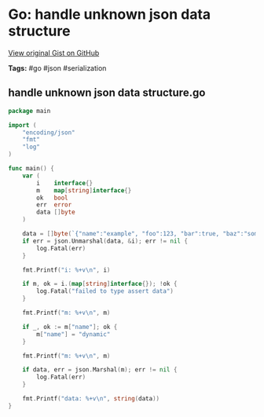 # Go: handle unknown json data structure 

[View original Gist on GitHub](https://gist.github.com/Integralist/040909cecc68ee0e2f1dd5b91e5cafb6)

**Tags:** #go #json #serialization

## handle unknown json data structure.go

```go
package main

import (
	"encoding/json"
	"fmt"
	"log"
)

func main() {
	var (
		i    interface{}
		m    map[string]interface{}
		ok   bool
		err  error
		data []byte
	)

	data = []byte(`{"name":"example", "foo":123, "bar":true, "baz":"something"}`)
	if err = json.Unmarshal(data, &i); err != nil {
		log.Fatal(err)
	}

	fmt.Printf("i: %+v\n", i)

	if m, ok = i.(map[string]interface{}); !ok {
		log.Fatal("failed to type assert data")
	}

	fmt.Printf("m: %+v\n", m)

	if _, ok := m["name"]; ok {
		m["name"] = "dynamic"
	}

	fmt.Printf("m: %+v\n", m)

	if data, err = json.Marshal(m); err != nil {
		log.Fatal(err)
	}

	fmt.Printf("data: %+v\n", string(data))
}
```


